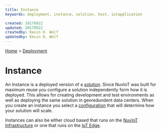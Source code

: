 ```yaml
---
title: Instance
keywords: deployment, instance, solution, host, iotapplication

created: 20170922
updated: 20170922
createdby: Kevin D. Wolf
updatedby: Kevin D. Wolf
---
```

[Home](../Index.md) > [Deployment](Index.md)

# Instance

An Instance is a deployed version of a [solution](Solution.md).  Since NuvIoT was built for maximum reuse you configure a solution
independently form how it is deployed.  This allows for creating development and test environments as well as deploying the same
solution in georedundent data centers. When you create an instance you select a [configuration](Configuration.md) that will determine 
how your solution will scale.

Instances can also be either cloud based that runs on the [NuvIoT Infrastructure](NuvIoTInfrastructure.md) or one 
that runs on the [IoT Edge](EdgeTechnology.md). 